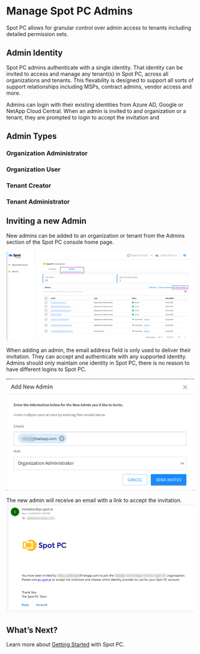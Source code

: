 <meta name="robots" content="noindex">

# Manage Spot PC Admins

Spot PC allows for granular control over admin access to tenants including detailed permission sets.

## Admin Identity

Spot PC admins authenticate with a single identity. That identity can be invited to access and manage any tenant(s) in Spot PC, across all organizations and tenants. This flexability is designed to support all sorts of support relationships including MSPs, contract admins, vendor access and more.

Admins can login with their existing identities from Azure AD, Google or NetApp Cloud Central. When an admin is invited to and organization or a tenant, they are prompted to login to accept the invitation and

## Admin Types

### Organization Administrator

### Organization User

### Tenant Creator

### Tenant Administrator

## Inviting a new Admin

New admins can be added to an organization or tenant from the Admins section of the Spot PC console home page.  
<br><a href="https://docs.spot.io/spot-pc/_media/tutorials-manage-admins-01.png" target="_blank"><img src="/spot-pc/_media/tutorials-manage-admins-01.png" alt="Click to Enlarge" width="500"> </a>

When adding an admin, the email address field is only used to deliver their invitation. They can accept and authenticate with any supported identity. Admins should only maintain one identity in Spot PC, there is no reason to have different logins to Spot PC.  
<br><a href="https://docs.spot.io/spot-pc/_media/tutorials-manage-admins-02.png" target="_blank"><img src="/spot-pc/_media/tutorials-manage-admins-02.png" alt="Click to Enlarge" width="500"> </a>

The new admin will receive an email with a link to accept the invitation.
<br><a href="https://docs.spot.io/spot-pc/_media/tutorials-manage-admins-03.png" target="_blank"><img src="/spot-pc/_media/tutorials-manage-admins-03.png" alt="Click to Enlarge" width="500"> </a>

## What’s Next?

Learn more about [Getting Started](spot-pc/getting-started/) with Spot PC.

